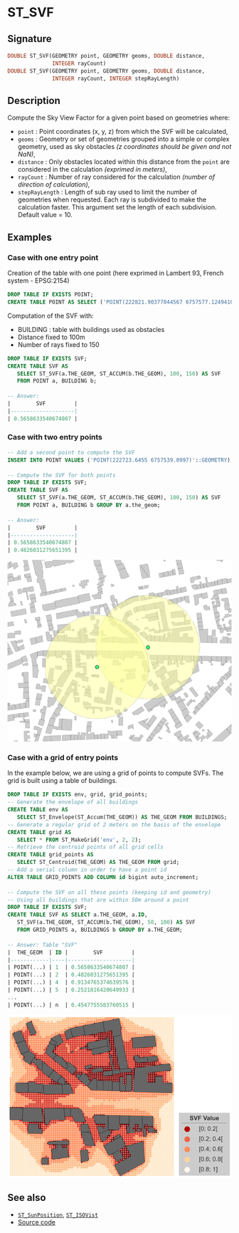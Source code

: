 # ST_SVF

## Signature

```sql
DOUBLE ST_SVF(GEOMETRY point, GEOMETRY geoms, DOUBLE distance, 
              INTEGER rayCount)
DOUBLE ST_SVF(GEOMETRY point, GEOMETRY geoms, DOUBLE distance, 
              INTEGER rayCount, INTEGER stepRayLength)
```

## Description

Compute the Sky View Factor for a given point based on geometries where:

* `point` : Point coordinates (x, y, z) from which the SVF will be calculated,
* `geoms` : Geometry or set of geometries grouped into a simple or complex geometry, used as sky obstacles *(z coordinates should be given and not NaN)*,
* `distance` : Only obstacles located within this distance from the `point` are considered in the calculation *(exprimed in meters)*,
* `rayCount` : Number of ray considered for the calculation *(number of direction of calculation)*,
* `stepRayLength` : Length of sub ray used to limit the number of geometries when requested. Each ray is subdivided to make the calculation faster. This argument set the length of each subdivision. Default value = 10.


## Examples

### Case with one entry point

Creation of the table with one point (here exprimed in Lambert 93, French system - EPSG:2154)

```sql
DROP TABLE IF EXISTS POINT;
CREATE TABLE POINT AS SELECT ('POINT(222821.90377044567 6757577.12494107)'::GEOMETRY) as the_geom;
```

Computation of the SVF with:

* BUILDING : table with buildings used as obstacles
* Distance fixed to 100m
* Number of rays fixed to 150

```sql
DROP TABLE IF EXISTS SVF;
CREATE TABLE SVF AS 
   SELECT ST_SVF(a.THE_GEOM, ST_ACCUM(b.THE_GEOM), 100, 150) AS SVF 
   FROM POINT a, BUILDING b;

-- Answer: 
|        SVF         |
|--------------------|
| 0.5658633540674807 |
```

### Case with two entry points

```sql
-- Add a second point to compute the SVF
INSERT INTO POINT VALUES ('POINT(222723.6455 6757539.0997)'::GEOMETRY);

-- Compute the SVF for both points
DROP TABLE IF EXISTS SVF;
CREATE TABLE SVF AS 
   SELECT ST_SVF(a.THE_GEOM, ST_ACCUM(b.THE_GEOM), 100, 150) AS SVF 
   FROM POINT a, BUILDING b GROUP BY a.the_geom;

-- Answer: 
|        SVF         |
|--------------------|
| 0.5658633540674807 |
| 0.4826031275651395 |
```

![](./ST_SVF.png)


### Case with a grid of entry points

In the example below, we are using a grid of points to compute SVFs. The grid is built using a table of buildings.

```sql
DROP TABLE IF EXISTS env, grid, grid_points;
-- Generate the envelope of all buildings
CREATE TABLE env AS 
   SELECT ST_Envelope(ST_Accum(THE_GEOM)) AS THE_GEOM FROM BUILDINGS;
-- Generate a regular grid of 2 meters on the basis of the envelope
CREATE TABLE grid AS 
   SELECT * FROM ST_MakeGrid('env', 2, 2);
-- Retrieve the centroid points of all grid cells
CREATE TABLE grid_points AS 
   SELECT ST_Centroid(THE_GEOM) AS THE_GEOM FROM grid;
-- Add a serial column in order to have a point id
ALTER TABLE GRID_POINTS ADD COLUMN id bigint auto_increment;

-- Compute the SVF on all these points (keeping id and geometry)
-- Using all buildings that are within 50m around a point
DROP TABLE IF EXISTS SVF;
CREATE TABLE SVF AS SELECT a.THE_GEOM, a.ID, 
   ST_SVF(a.THE_GEOM, ST_ACCUM(b.THE_GEOM), 50, 100) AS SVF 
   FROM GRID_POINTS a, BUILDINGS b GROUP BY a.THE_GEOM;

-- Answer: Table "SVF"
|  THE_GEOM  | ID |        SVF         |
|------------|----|--------------------|
| POINT(...) | 1  | 0.5658633540674807 |
| POINT(...) | 2  | 0.4826031275651395 |
| POINT(...) | 4  | 0.9134765374639576 |
| POINT(...) | 5  | 0.2521816420649933 |
...
| POINT(...) | n  | 0.4547755583760515 |

```

![](./ST_SVF_grid.png)


## See also

* [`ST_SunPosition`](../ST_SunPosition), [`ST_ISOVist`](../ST_ISOVist)
* <a href="https://github.com/orbisgis/h2gis/blob/master/h2gis-functions/src/main/java/org/h2gis/functions/spatial/earth/ST_Svf.java" target="_blank">Source code</a>
